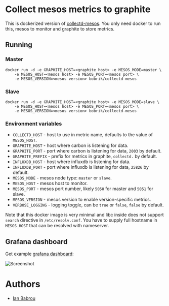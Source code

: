 # Collect mesos metrics to graphite

This is dockerized version of [collectd-mesos](https://github.com/rayrod2030/collectd-mesos).
You only need docker to run this, mesos to monitor and graphite to store metrics.

## Running

### Master

```
docker run -d -e GRAPHITE_HOST=<graphite host> -e MESOS_MODE=master \
    -e MESOS_HOST=<mesos host> -e MESOS_PORT=<mesos port> \
    -e MESOS_VERSION=<mesos version> bobrik/collectd-mesos
```

### Slave

```
docker run -d -e GRAPHITE_HOST=<graphite host> -e MESOS_MODE=slave \
    -e MESOS_HOST=<mesos host> -e MESOS_PORT=<mesos port> \
    -e MESOS_VERSION=<mesos version> bobrik/collectd-mesos
```

### Environment variables

* `COLLECTD_HOST` - host to use in metric name, defaults to the value of `MESOS_HOST`.
* `GRAPHITE_HOST` - host where carbon is listening for data.
* `GRAPHITE_PORT` - port where carbon is listening for data, `2003` by default.
* `GRAPHITE_PREFIX` - prefix for metrics in graphite, `collectd.` by default.
* `INFLUXDB_HOST` - host where influxdb is listening for data.
* `INFLUXDB_PORT` - port where influxdb is listening for data, `25826` by default.
* `MESOS_MODE` - mesos node type: `master` or `slave`.
* `MESOS_HOST` - mesos host to monitor.
* `MESOS_PORT` - mesos port number, likely `5050` for master and `5051` for slave.
* `MESOS_VERSION` - mesos version to enable version-specific metrics.
* `VERBOSE_LOGGING` - logging toggle, can be `true` or `false`, `false` by default.

Note that this docker image is very minimal and libc inside does not
support `search` directive in `/etc/resolv.conf`. You have to supply
full hostname in `MESOS_HOST` that can be resolved with nameserver.

## Grafana dashboard

Get example [grafana dashboard](grafana-dashboard.json):

![Screenshot](screenshot.png)

# Authors

* [Ian Babrou](https://github.com/bobrik)
